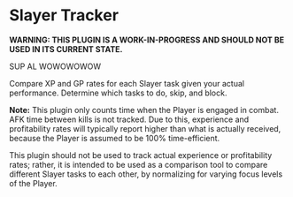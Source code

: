 # Slayer Tracker

**WARNING: THIS PLUGIN IS A WORK-IN-PROGRESS AND SHOULD NOT BE USED IN ITS CURRENT STATE.**

SUP AL WOWOWOWOW

Compare XP and GP rates for each Slayer task given your actual performance. Determine which tasks to do, skip, and block.

**Note:** This plugin only counts time when the Player is engaged in combat. AFK time between kills is not tracked. Due to this, experience and profitability rates will typically report higher than what is actually received, because the Player is assumed to be 100% time-efficient.

This plugin should not be used to track actual experience or profitability rates; rather, it is intended to be used as a comparison tool to compare different Slayer tasks to each other, by normalizing for varying focus levels of the Player.